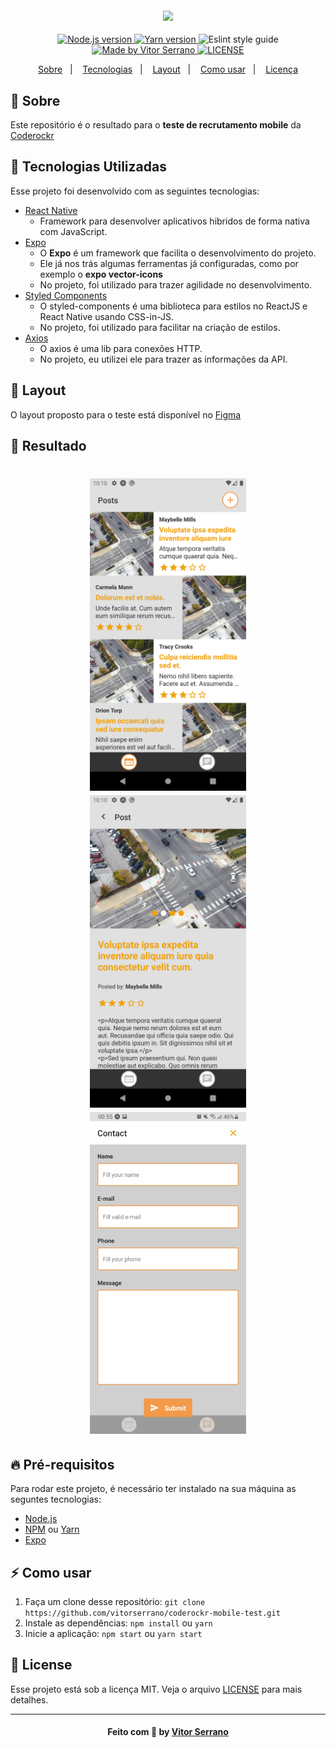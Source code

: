 <h4 align="center">
    <img src="https://user-images.githubusercontent.com/51726945/90150607-3a1e1080-dd5c-11ea-8c57-63a8ac40aa68.png" width="200" />
</h4>

<p align="center">
  <a href="https://nodejs.org/en/" target="_blank">
    <img alt="Node.js version" src="https://img.shields.io/badge/node-v12.18.0-brightgreen">
  </a>
  <a href="https://yarnpkg.com/" target="_blank">
    <img alt="Yarn version" src="https://img.shields.io/badge/yarn-v1.22.4-blue%20">
  </a>
  <a>
    <img alt="Eslint style guide" src="https://img.shields.io/badge/eslint-airbnb-red">
  </a>
  <a href="https://www.linkedin.com/in/vitor-serrano/" target="_blank">
    <img alt="Made by Vitor Serrano" src="https://img.shields.io/badge/made%20by-Vitor%20Serrano-7159C1">
  </a>
  <a href="LICENSE.md" target="_blank">
    <img alt="LICENSE" src="https://img.shields.io/github/license/vitorserrano/task-manager?color=7159C1">
  </a>
</p>

<p align="center">
  <a href="#sobre">Sobre</a>&nbsp;&nbsp;&nbsp;|&nbsp;&nbsp;&nbsp;
  <a href="#tecnologias-utilizadas">Tecnologias</a>&nbsp;&nbsp;&nbsp;|&nbsp;&nbsp;&nbsp;
  <a href="#layout">Layout</a>&nbsp;&nbsp;&nbsp;|&nbsp;&nbsp;&nbsp;
  <a href="#como-usar">Como usar</a>&nbsp;&nbsp;&nbsp;|&nbsp;&nbsp;&nbsp;
  <a href="#license">Licença</a>
</p>

<a id="sobre"></a>

## :bookmark: Sobre

Este repositório é o resultado para o **teste de recrutamento mobile** da [Coderockr](https://github.com/Coderockr)

<a id="tecnologias-utilizadas"></a>

## :rocket: Tecnologias Utilizadas

Esse projeto foi desenvolvido com as seguintes tecnologias:

- [React Native](https://reactnative.dev/)
  - Framework para desenvolver aplicativos hibridos de forma nativa com JavaScript.
- [Expo](https://expo.io/)
  - O **Expo** é um framework que facilita o desenvolvimento do projeto.
  - Ele já nos trás algumas ferramentas já configuradas, como por exemplo o **expo vector-icons**
  - No projeto, foi utilizado para trazer agilidade no desenvolvimento.
- [Styled Components](https://styled-components.com/)
  - O styled-components é uma biblioteca para estilos no ReactJS e React Native usando CSS-in-JS.
  - No projeto, foi utilizado para facilitar na criação de estilos.
- [Axios](https://github.com/axios/axios)
  - O axios é uma lib para conexões HTTP.
  - No projeto, eu utilizei ele para trazer as informações da API.

<a id="layout"></a>

## 🎨 Layout

O layout proposto para o teste está disponível no [Figma](https://www.figma.com/file/LA0NAQljFwhY8KfDUijKVBhF/Coderockr-Mobile-Test)

## :iphone: Resultado

<h1 align="center">
  <img src=".github/Posts.png" width="250">
  <img src=".github/Details.png" width="250">
  <img src=".github/Contact.jpeg" width="250">
</h1>

## :fire: Pré-requisitos

Para rodar este projeto, é necessário ter instalado na sua máquina as seguntes tecnologias:

- [Node.js](https://nodejs.org/en/)
- [NPM](https://www.npmjs.com/) ou [Yarn](https://yarnpkg.com/)
- [Expo](https://expo.io/)

<a id="como-usar"></a>

## :zap: Como usar

1. Faça um clone desse repositório: `git clone https://github.com/vitorserrano/coderockr-mobile-test.git`
2. Instale as dependências: `npm install` ou `yarn`
3. Inicie a aplicação: `npm start` ou `yarn start`

<a id="license"></a>

## :memo: License

Esse projeto está sob a licença MIT. Veja o arquivo [LICENSE](LICENSE.md) para mais detalhes.

---

<h4 align="center">
    Feito com 💜 by <a href="https://www.linkedin.com/in/vitor-serrano/" target="_blank">Vitor Serrano</a>
</h4>
